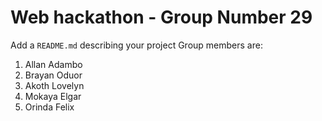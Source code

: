 # Web hackathon - Group Number 29
Add a `README.md` describing your project
Group members are:
  1. Allan Adambo
  2. Brayan Oduor
  3. Akoth Lovelyn
  4. Mokaya Elgar
  5. Orinda Felix
